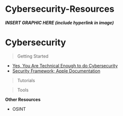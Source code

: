 # Cybersecurity-Resources

***INSERT GRAPHIC HERE (include hyperlink in image)***

# Cybersecurity

> Getting Started
- [Yes, You Are Technical Enough to do Cybersecurity
](https://www.youtube.com/watch?v=o6orMDSwHdw&list=PLVcEZG2JPVhcNy76Qc0MEZuov25Yv4u49&index=16 "Yes, You Are Technical Enough to do Cybersecurity")
- [Security Framework; Apple Documentation
](https://developer.apple.com/documentation/security "Security Framework; Apple Documentation")

> Tutorials

> Tools

**Other Resources**

- OSINT
